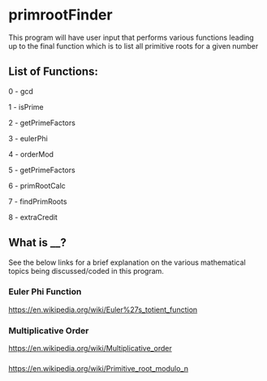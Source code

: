 # primrootFinder
This program will have user input that performs various functions leading up to the final function which is to list all primitive roots for a given number

## List of Functions:
   0 - gcd
   
   1 - isPrime
   
   2 - getPrimeFactors
   
   3 - eulerPhi
   
   4 - orderMod
   
   5 - getPrimeFactors
   
   6 - primRootCalc
   
   7 - findPrimRoots
   
   8 - extraCredit
   

## What is __?

See the below links for a brief explanation on the various mathematical topics being discussed/coded in this program.

### Euler Phi Function

https://en.wikipedia.org/wiki/Euler%27s_totient_function

### Multiplicative Order

https://en.wikipedia.org/wiki/Multiplicative_order

### 

https://en.wikipedia.org/wiki/Primitive_root_modulo_n